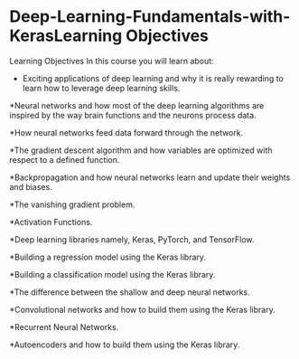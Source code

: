 # Deep-Learning-Fundamentals-with-KerasLearning Objectives
Learning Objectives
In this course you will learn about:

* Exciting applications of deep learning and why it is really rewarding to learn how to leverage deep learning skills.

*Neural networks and how most of the deep learning algorithms are inspired by the way brain functions and the neurons process data.

*How neural networks feed data forward through the network.

*The gradient descent algorithm and how variables are optimized with respect to a defined function.

*Backpropagation and how neural networks learn and update their weights and biases.

*The vanishing gradient problem.

*Activation Functions.

*Deep learning libraries namely, Keras, PyTorch, and TensorFlow.

*Building a regression model using the Keras library.

*Building a classification model using the Keras library.

*The difference between the shallow and deep neural networks.

*Convolutional networks and how to build them using the Keras library.

*Recurrent Neural Networks.

*Autoencoders and how to build them using the Keras library.
